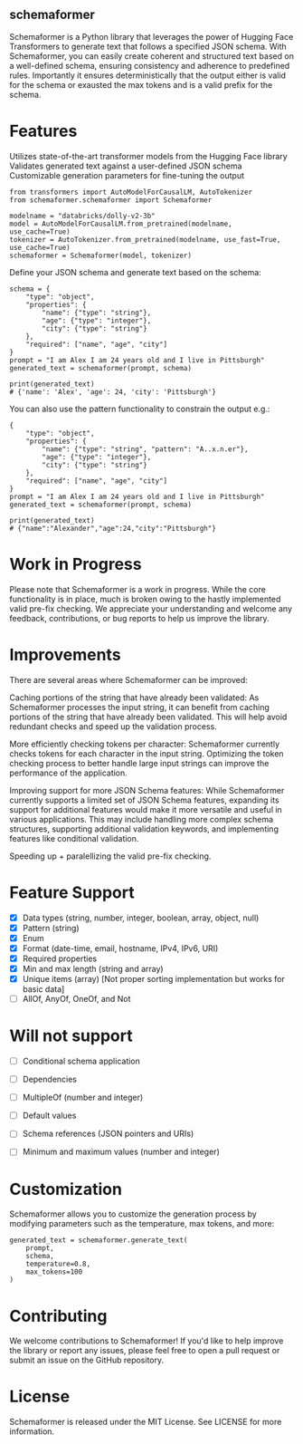 ## schemaformer
Schemaformer is a Python library that leverages the power of Hugging Face Transformers to generate text that follows a specified JSON schema. With Schemaformer, you can easily create coherent and structured text based on a well-defined schema, ensuring consistency and adherence to predefined rules. Importantly it ensures deterministically that the output either is valid for the schema or exausted the max tokens and is a valid prefix for the schema.

# Features
Utilizes state-of-the-art transformer models from the Hugging Face library
Validates generated text against a user-defined JSON schema
Customizable generation parameters for fine-tuning the output

```
from transformers import AutoModelForCausalLM, AutoTokenizer
from schemaformer.schemaformer import Schemaformer

modelname = "databricks/dolly-v2-3b"
model = AutoModelForCausalLM.from_pretrained(modelname, use_cache=True)
tokenizer = AutoTokenizer.from_pretrained(modelname, use_fast=True, use_cache=True)
schemaformer = Schemaformer(model, tokenizer)
```

Define your JSON schema and generate text based on the schema:
```
schema = {
    "type": "object",
    "properties": {
        "name": {"type": "string"},
        "age": {"type": "integer"},
        "city": {"type": "string"}
    },
    "required": ["name", "age", "city"]
}
prompt = "I am Alex I am 24 years old and I live in Pittsburgh"
generated_text = schemaformer(prompt, schema)

print(generated_text)
# {'name': 'Alex', 'age': 24, 'city': 'Pittsburgh'}
```

You can also use the pattern functionality to constrain the output e.g.:
```
{
    "type": "object",
    "properties": {
        "name": {"type": "string", "pattern": "A..x.n.er"},
        "age": {"type": "integer"},
        "city": {"type": "string"}
    },
    "required": ["name", "age", "city"]
}
prompt = "I am Alex I am 24 years old and I live in Pittsburgh"
generated_text = schemaformer(prompt, schema)

print(generated_text)
# {"name":"Alexander","age":24,"city":"Pittsburgh"}
```
# Work in Progress

Please note that Schemaformer is a work in progress. While the core functionality is in place, much is broken owing to the hastly implemented valid pre-fix checking. We appreciate your understanding and welcome any feedback, contributions, or bug reports to help us improve the library.

# Improvements

There are several areas where Schemaformer can be improved:

Caching portions of the string that have already been validated: As Schemaformer processes the input string, it can benefit from caching portions of the string that have already been validated. This will help avoid redundant checks and speed up the validation process.

More efficiently checking tokens per character: Schemaformer currently checks tokens for each character in the input string. Optimizing the token checking process to better handle large input strings can improve the performance of the application.

Improving support for more JSON Schema features: While Schemaformer currently supports a limited set of JSON Schema features, expanding its support for additional features would make it more versatile and useful in various applications. This may include handling more complex schema structures, supporting additional validation keywords, and implementing features like conditional validation.

Speeding up + paralellizing the valid pre-fix checking.

# Feature Support
- [x] Data types (string, number, integer, boolean, array, object, null)
- [x] Pattern (string)
- [x] Enum
- [X] Format (date-time, email, hostname, IPv4, IPv6, URI)
- [x] Required properties
- [x] Min and max length (string and array)
- [x] Unique items (array) [Not proper sorting implementation but works for basic data]
- [ ] AllOf, AnyOf, OneOf, and Not

# Will not support
- [ ] Conditional schema application
- [ ] Dependencies
- [ ] MultipleOf (number and integer)
- [ ] Default values
- [ ] Schema references (JSON pointers and URIs)
- [ ] Minimum and maximum values (number and integer)


# Customization
Schemaformer allows you to customize the generation process by modifying parameters such as the temperature, max tokens, and more:

```
generated_text = schemaformer.generate_text(
    prompt,
    schema,
    temperature=0.8,
    max_tokens=100
)
```

# Contributing
We welcome contributions to Schemaformer! If you'd like to help improve the library or report any issues, please feel free to open a pull request or submit an issue on the GitHub repository.

# License
Schemaformer is released under the MIT License. See LICENSE for more information.